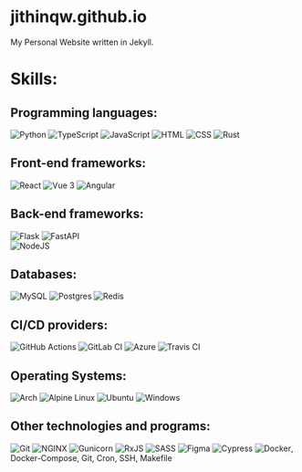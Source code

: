 # jithinqw.github.io

My Personal Website written in Jekyll.


# Skills:
## Programming languages:

<div>

![Python](https://img.shields.io/badge/python-3670A0?style=flat&logo=python&logoColor=ffdd54) 
![TypeScript](https://img.shields.io/badge/typescript-%23007ACC.svg?style=flat&logo=typescript&logoColor=white) 
![JavaScript](https://img.shields.io/badge/javascript-%23323330.svg?style=flat&logo=javascript&logoColor=%23F7DF1E) 
![HTML](https://img.shields.io/badge/html5-%23E34F26.svg?style=flat&logo=html5&logoColor=white) 
![CSS](https://img.shields.io/badge/css3-%231572B6.svg?style=flat&logo=css3&logoColor=white) 
![Rust](https://img.shields.io/badge/Rust-000?logo=rust&logoColor=fff&style=flat)

</div>

## Front-end frameworks:

<div>

![React](https://img.shields.io/badge/react-%2320232a.svg?style=flat&logo=react&logoColor=%2361DAFB) 
![Vue 3](https://img.shields.io/badge/vuejs-%2335495e.svg?style=flat&logo=vuedotjs&logoColor=%234FC08D) 
![Angular](https://img.shields.io/badge/angular-%23DD0031.svg?style=flat&logo=angular&logoColor=white)

</div>

## Back-end frameworks:

<div>

![Flask](https://img.shields.io/badge/flask-%23000.svg?style=flat&logo=flask&logoColor=white) 
![FastAPI](https://img.shields.io/badge/FastAPI-005571?style=flat&logo=fastapi)  
![NodeJS](https://img.shields.io/badge/node.js-6DA55F?style=flat&logo=node.js&logoColor=white)

</div>

## Databases:

<div>

![MySQL](https://img.shields.io/badge/mysql-%2300f.svg?style=flat&logo=mysql&logoColor=white) 
![Postgres](https://img.shields.io/badge/postgres-%23316192.svg?style=flat&logo=postgresql&logoColor=white) 
![Redis](https://img.shields.io/badge/redis-%23DD0031.svg?&style=flat&logo=redis&logoColor=white)

</div>

## CI/CD providers:

<div>

![GitHub Actions](https://img.shields.io/badge/github%20actions-%232671E5.svg?style=flat&logo=githubactions&logoColor=white) 
![GitLab CI](https://img.shields.io/badge/gitlab%20ci-%23181717.svg?style=flat&logo=gitlab&logoColor=white) 
![Azure](https://img.shields.io/badge/azure-%230072C6.svg?style=flat&logo=microsoftazure&logoColor=white) 
![Travis CI](https://img.shields.io/badge/travis%20ci-%232B2F33.svg?style=flat&logo=travis&logoColor=white)

</div>

## Operating Systems:

<div>

![Arch](https://img.shields.io/badge/Arch%20Linux-1793D1?logo=arch-linux&logoColor=fff&style=flat) 
![Alpine Linux](https://img.shields.io/badge/Alpine_Linux-%230D597F.svg?style=flat&logo=alpine-linux&logoColor=white) 
![Ubuntu](https://img.shields.io/badge/Ubuntu-E95420?style=flat&logo=ubuntu&logoColor=white) 
![Windows](https://img.shields.io/badge/Windows-0078D6?style=flat&logo=windows&logoColor=white)

</div>

## Other technologies and programs:

<div>

![Git](https://img.shields.io/badge/git-%23F05033.svg?style=flat&logo=git&logoColor=white) 
![NGINX](https://img.shields.io/badge/nginx-%23009639.svg?style=flat&logo=nginx&logoColor=white) 
![Gunicorn](https://img.shields.io/badge/gunicorn-%298729.svg?style=flat&logo=gunicorn&logoColor=white) 
![RxJS](https://img.shields.io/badge/rxjs-%23B7178C.svg?style=flat&logo=reactivex&logoColor=white) 
![SASS](https://img.shields.io/badge/SASS-hotpink.svg?style=flat&logo=SASS&logoColor=white) 
![Figma](https://img.shields.io/badge/figma-%23F24E1E.svg?style=flat&logo=figma&logoColor=white) 
![Cypress](https://img.shields.io/badge/-cypress-%23E5E5E5?style=flat&logo=cypress&logoColor=058a5e) 
![Docker](https://img.shields.io/badge/docker-%230db7ed.svg?style=flat&logo=docker&logoColor=white), Docker-Compose, Git, Cron, SSH, Makefile

</div>